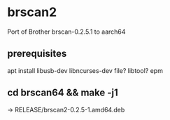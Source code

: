 # brscan2
Port of Brother brscan-0.2.5.1 to aarch64

## prerequisites

  apt install libusb-dev libncurses-dev file? libtool? epm
  
## cd brscan64 && make -j1

-> RELEASE/brscan2-0.2.5-1.amd64.deb
